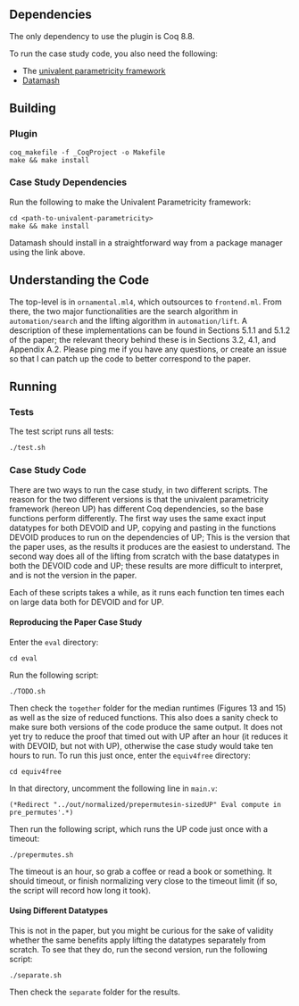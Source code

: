 ## Dependencies

The only dependency to use the plugin is Coq 8.8.

To run the case study code, you also need the following:
* The [univalent parametricity framework](https://github.com/CoqHott/univalent_parametricity)
* [Datamash](https://www.gnu.org/software/datamash/)

## Building

### Plugin

```
coq_makefile -f _CoqProject -o Makefile
make && make install
```

### Case Study Dependencies

Run the following to make the Univalent Parametricity framework:

```
cd <path-to-univalent-parametricity>
make && make install
```

Datamash should install in a straightforward way from a package manager using the link above.

## Understanding the Code

The top-level is in `ornamental.ml4`, which outsources to `frontend.ml`. From there, the two major functionalities
are the search algorithm in `automation/search` and the lifting algorithm in `automation/lift`. A description
of these implementations can be found in Sections 5.1.1 and 5.1.2 of the paper; the relevant theory behind these is in
Sections 3.2, 4.1, and Appendix A.2. Please ping me if you have any questions, or create an issue so that I can
patch up the code to better correspond to the paper.

## Running

### Tests

The test script runs all tests:

```
./test.sh
```

### Case Study Code

There are two ways to run the case study, in two different scripts.
The reason for the two different versions is that the univalent parametricity framework (hereon UP) has different
Coq dependencies, so the base functions perform differently. 
The first way uses the same exact input datatypes for both DEVOID and UP,
copying and pasting in the functions DEVOID produces to run on the dependencies of UP;
This is the version that the paper uses, as the results it produces are the easiest to understand.
The second way does all of the lifting from scratch with
the base datatypes in both the DEVOID code and UP;
these results are more difficult to interpret, and is not the version in the paper.

Each of these scripts takes a while, as it runs each function ten times each
on large data both for DEVOID and for UP.

#### Reproducing the Paper Case Study

Enter the `eval` directory:

``
cd eval
``

Run the following script:

```
./TODO.sh
```

Then check the `together` folder for the median runtimes (Figures 13 and 15) as well as the size of reduced functions.
This also does a sanity check to make sure both versions of the code produce the same output.
It does not yet try to reduce the proof that timed out with UP after an hour (it reduces it with DEVOID, but not with UP),
otherwise the case study would take ten hours to run. To run this just once, enter the `equiv4free` directory:

``
cd equiv4free
``

In that directory, uncomment the following line in `main.v`:

```
(*Redirect "../out/normalized/prepermutesin-sizedUP" Eval compute in pre_permutes'.*)
```

Then run the following script, which runs the UP code just once with a timeout:

```
./prepermutes.sh
```

The timeout is an hour, so grab a coffee or read a book or something. It should timeout,
or finish normalizing very close to the timeout limit (if so, the script will record how long it took).

#### Using Different Datatypes

This is not in the paper, but you might be curious for the sake of validity whether the same benefits apply
lifting the datatypes separately from scratch. To see that they do, run the second version, run the following script:

```
./separate.sh
```

Then check the `separate` folder for the results.







